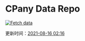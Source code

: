 # CPany Data Repo

[![Fetch data](https://github.com/yjl9903/CPany/actions/workflows/fetch.yml/badge.svg)](https://github.com/yjl9903/CPany/actions/workflows/fetch.yml)

<!-- START_SECTION: update_time -->
更新时间：[2021-08-16 02:16](https://www.timeanddate.com/worldclock/fixedtime.html?msg=Fetch+data&iso=20210816T021659&p1=237)
<!-- END_SECTION: update_time -->
